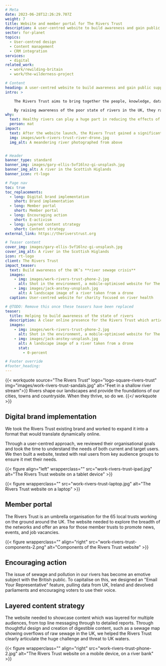 ```yaml
---
# Meta
date: 2023-06-28T12:26:29.707Z
weight: 7
title: Website and member portal for The Rivers Trust
description: A user-centred website to build awareness and gain public support
sector: for-planet
topics:
  - User-centred design
  - Content management
  - CRM integration
services:
  - digital
related_work:
  - work/rewilding-britain
  - work/the-wilderness-project

# Content
heading: A user-centred website to build awareness and gain public support
intro: >

    The Rivers Trust aims to bring together the people, knowledge, data and intelligence to help rivers thrive again; for us and future generations.

    By raising awareness of the poor state of rivers in the UK, they rally the public against the lack of policies on keeping Britain’s water healthy and sewage free.
why:
  text: Healthy rivers can play a huge part in reducing the effects of climate change, like flooding and drought. The UK's rivers are some of the unhealthiest in the world.
  person: mat
impact:
  text: After the website launch, the Rivers Trust gained a significant amount of interest in its ‘State of the Rivers’ report, sewage map, and website which led to coverage on national TV and press.
  img: images/work-rivers-trust-river-drone.jpg
  img_alt: A meandering river photographed from above


# Header
banner_type: standard
banner_img: images/gary-ellis-5vf16lnz-gi-unsplash.jpg
banner_img_alt: A river in the Scottish Higlands
banner_icon: rt-logo

# Page nav
toc: true
toc_replacements:
  - long: Digital brand implementation
    short: Brand implementation
  - long: Member portal
    short: Member portal
  - long: Encouraging action
    short: E-activism
  - long: Layered content strategy
    short: Content strategy
external_link: https://theriverstrust.org

# Teaser content
cover_img: images/gary-ellis-5vf16lnz-gi-unsplash.jpg
cover_img_alt: A river in the Scottish Higlands
icon: rt-logo
client: The Rivers Trust
impact_teaser:
  text: Build awareness of the UK’s **river sewage crisis**
  images:
    - img: images/work-rivers-trust-phone-2.jpg
      alt: Shot in the environment, a mobile-optimised website for The Rivers Trust website
    - img: images/jack-anstey-unsplash.jpg
      alt: A landscape image of a river taken from a drone
  caption: User-centred website for charity focused on river health 

# @TODO: Remove this once these teasers have been replaced
teaser:
  title: Helping to build awareness of the state of rivers
  description: A clear online presence for the Rivers Trust which articulates their work and incites engagement and action.
  images:
    - img: images/work-rivers-trust-phone-2.jpg
      alt: Shot in the environment, a mobile-optimised website for The Rivers Trust website
    - img: images/jack-anstey-unsplash.jpg
      alt: A landscape image of a river taken from a drone
      stat:
        - 0-percent

# Footer override
#footer_heading:
---
```


{{< workquote source="The Rivers Trust" logo="logo-square-rivers-trust" img="images/work-rivers-trust-sandals.jpg" alt="Feet in a shallow river stream">}}
Rivers shape our landscapes and provide the foundations of our cities, towns and countryside. When they thrive, so do we.
{{</ workquote >}}

<!-- Text left -->
<div class="w-full grid grid-cols-12 gap-x-2.5 gap-y-6 lg:gap-6 xl:gap-8">
  <div class="prose col-span-full lg:col-span-8">

  ## Digital brand implementation

  We took the Rivers Trust existing brand and worked to expand it into a format that would translate dynamically online.

  Through a user-centred approach, we reviewed their organisational goals and took the time to understand the needs of both current and target users. We then built a website, tested with real users from key audience groups to ensure it met their needs.

  </div>
</div>

{{< figure align="left" wrapperclass="" src="work-rivers-trust-ipad.jpg" alt="The Rivers Trust website on a tablet device" >}}

{{< figure wrapperclass="" src="work-rivers-trust-laptop.jpg" alt="The Rivers Trust website on a laptop" >}}



<!-- Text right -->
<div class="w-full grid grid-cols-12 gap-x-2.5 gap-y-6 lg:gap-6 xl:gap-8">
  <div class="prose col-span-full lg:col-span-8 lg:col-start-5">

  ## Member portal

  The Rivers Trust is an umbrella organisation for the 65 local trusts working on the ground around the UK. The website needed to explore the breadth of the networks and offer an area for those member trusts to promote news, events, and job vacancies.

  </div>
</div>

{{< figure wrapperclass="" align="right" src="work-rivers-trust-components-2.png" alt="Components of the Rivers Trust website" >}}

<!-- Text left -->
<div class="w-full grid grid-cols-12 gap-x-2.5 gap-y-6 lg:gap-6 xl:gap-8">
  <div class="prose col-span-full lg:col-span-8">

  ## Encouraging action

  The issue of sewage and pollution in our rivers has become an emotive subject with the British public. To capitalise on this, we designed an "Email Your Representative" feature, pulling data from UK, Ireland and devolved parliaments and encouraging voters to use their voice.

  </div>
</div>

<!-- Text right -->
<div class="w-full grid grid-cols-12 gap-x-2.5 gap-y-6 lg:gap-6 xl:gap-8">
  <div class="prose col-span-full lg:col-span-8 lg:col-start-5">

  ## Layered content strategy

  The website needed to showcase content which was layered for multiple audiences, from top line messaging through to detailed reports. Through thoughtful design and creation of digestible content, such as a sewage map showing overflows of raw sewage in the UK, we helped the Rivers Trust clearly articulate the huge challenge and threat to UK waters.

  </div>
</div>


{{< figure wrapperclass="" align="right" src="work-rivers-trust-phone-2.jpg" alt="The Rivers Trust website on a mobile device, on a river bank" >}}

